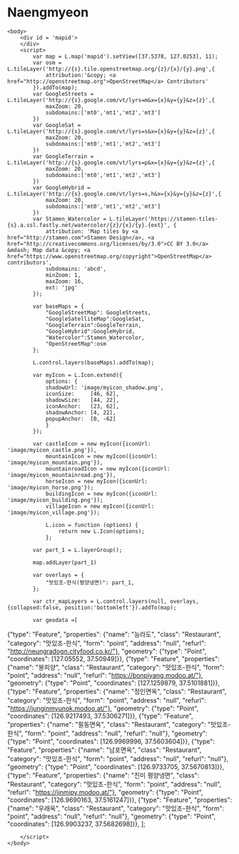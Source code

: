 # Naengmyeon
  <!DOCTYPE html>
<html lang="ko">
    <head>
        <title>KU 22-1 데이터인문학 지도</title>
        <meta charset="utf-8">
        <link rel="stylesheet" href="https://unpkg.com/leaflet@1.6.0/dist/leaflet.css" />
        <script src="https://unpkg.com/leaflet@1.6.0/dist/leaflet.js"></script>
        <style>
            html, body, #mapid{
                height: 100%;
                margin: 0;
            }
        </style>
    </head>

    <body>
        <div id = 'mapid'>
        </div>
        <script>
            var map = L.map('mapid').setView([37.5378, 127.0253], 11);
            var osm = L.tileLayer('http://{s}.tile.openstreetmap.org/{z}/{x}/{y}.png',{
                attribution:'&copy; <a href="http://openstreetmap.org">OpenStreetMap</a> Contributors'
            }).addTo(map);
            var GoogleStreets = L.tileLayer('http://{s}.google.com/vt/lyrs=m&x={x}&y={y}&z={z}',{
                maxZoom: 20,
                subdomains:['mt0','mt1','mt2','mt3']
            })
            var GoogleSat = L.tileLayer('http://{s}.google.com/vt/lyrs=s&x={x}&y={y}&z={z}',{
                maxZoom: 20,
                subdomains:['mt0','mt1','mt2','mt3']
            })
            var GoogleTerrain = L.tileLayer('http://{s}.google.com/vt/lyrs=p&x={x}&y={y}&z={z}',{
                maxZoom: 20,
                subdomains:['mt0','mt1','mt2','mt3']
            })
            var GoogleHybrid = L.tileLayer('http://{s}.google.com/vt/lyrs=s,h&x={x}&y={y}&z={z}',{
                maxZoom: 20,
                subdomains:['mt0','mt1','mt2','mt3']
            })
            var Stamen_Watercolor = L.tileLayer('https://stamen-tiles-{s}.a.ssl.fastly.net/watercolor/{z}/{x}/{y}.{ext}', {
                attribution: 'Map tiles by <a href="http://stamen.com">Stamen Design</a>, <a href="http://creativecommons.org/licenses/by/3.0">CC BY 3.0</a> &mdash; Map data &copy; <a href="https://www.openstreetmap.org/copyright">OpenStreetMap</a> contributors',
                subdomains: 'abcd',
                minZoom: 1,
                maxZoom: 16,
                ext: 'jpg'
            });

            var baseMaps = {
                "GoogleStreetMap": GoogleStreets,
                "GoogleSatelliteMap":GoogleSat,
                "GoogleTerrain":GoogleTerrain,
                "GoogleHybrid":GoogleHybrid,
                "Watercolor":Stamen_Watercolor,
                "OpenStreetMap":osm
            };
            
            L.control.layers(baseMaps).addTo(map);
  
            var myIcon = L.Icon.extend({
                options: {
                shadowUrl: 'image/myicon_shadow.png',
                iconSize:     [46, 62],
                shadowSize:   [44, 22],
                iconAnchor:   [23, 62],
                shadowAnchor: [4, 22],
                popupAnchor:  [0, -62]
                }
            });

            var castleIcon = new myIcon({iconUrl: 'image/myicon_castle.png'}),
                mountainIcon = new myIcon({iconUrl: 'image/myicon_mountain.png'}),
                mountainroadIcon = new myIcon({iconUrl: 'image/myicon_mountainroad.png'}),
                horseIcon = new myIcon({iconUrl: 'image/myicon_horse.png'});
                buildingIcon = new myIcon({iconUrl: 'image/myicon_building.png'});
                villageIcon = new myIcon({iconUrl: 'image/myicon_village.png'});

                L.icon = function (options) {
                    return new L.Icon(options);
                };
      
            var part_1 = L.layerGroup();

            map.addLayer(part_1)

            var overlays = {
                "맛있조-한식(평양냉면)": part_1,
            };

            var ctr_mapLayers = L.control.layers(null, overlays, {collapsed:false, position:'bottomleft'}).addTo(map);
        
            var geodata =[

{"type": "Feature", "properties": {"name": "능라도", "class": "Restaurant", "category": "맛있조-한식", "form": "point", "address": "null", "refurl": "http://neungradogn.cityfood.co.kr/"}, "geometry": {"type": "Point", "coordinates": [127.05552, 37.50949]}},
{"type": "Feature", "properties": {"name": "봉피양", "class": "Restaurant", "category": "맛있조-한식", "form": "point", "address": "null", "refurl": "https://bonpiyang.modoo.at/"}, "geometry": {"type": "Point", "coordinates": [127.1259879, 37.5101881]}},
{"type": "Feature", "properties": {"name": "정인면옥", "class": "Restaurant", "category": "맛있조-한식", "form": "point", "address": "null", "refurl": "https://junginmyunok.modoo.at/"}, "geometry": {"type": "Point", "coordinates": [126.9217493, 37.5306271]}},
{"type": "Feature", "properties": {"name": "필동면옥", "class": "Restaurant", "category": "맛있조-한식", "form": "point", "address": "null", "refurl": "null"}, "geometry": {"type": "Point", "coordinates": [126.9969996, 37.5603604]}},
{"type": "Feature", "properties": {"name": "남포면옥", "class": "Restaurant", "category": "맛있조-한식", "form": "point", "address": "null", "refurl": "null"}, "geometry": {"type": "Point", "coordinates": [126.9733705, 37.5670813]}},
{"type": "Feature", "properties": {"name": "진미 평양냉면", "class": "Restaurant", "category": "맛있조-한식", "form": "point", "address": "null", "refurl": "https://jinmipy.modoo.at/"}, "geometry": {"type": "Point", "coordinates": [126.9690163, 37.5161247]}},
{"type": "Feature", "properties": {"name": "우래옥", "class": "Restaurant", "category": "맛있조-한식", "form": "point", "address": "null", "refurl": "null"}, "geometry": {"type": "Point", "coordinates": [126.9903237, 37.5682698]}},
];  


    

	    </script> 
    </body>
</html>
